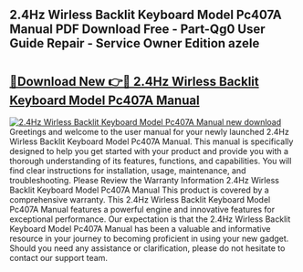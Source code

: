 ## 2.4Hz Wirless Backlit Keyboard Model Pc407A Manual PDF Download Free - Part-Qg0 User Guide Repair - Service Owner Edition azeIe

# <h2><a href="http://bc39047.oget.top/?id=2.4Hz+Wirless+Backlit+Keyboard+Model+Pc407A+Manual">🔗Download New 👉🔴 2.4Hz Wirless Backlit Keyboard Model Pc407A Manual</a></h2>

[![2.4Hz Wirless Backlit Keyboard Model Pc407A Manual new download](https://i.imgur.com/5g1atiW.png)](http://bc39047.oget.top/?id=2.4Hz+Wirless+Backlit+Keyboard+Model+Pc407A+Manual)
Greetings and welcome to the user manual for your newly launched 2.4Hz Wirless Backlit Keyboard Model Pc407A Manual. This manual is specifically designed to help you get started with your product and provide you with a thorough understanding of its features, functions, and capabilities. You will find clear instructions for installation, usage, maintenance, and troubleshooting. Please Review the Warranty Information 2.4Hz Wirless Backlit Keyboard Model Pc407A Manual This product is covered by a comprehensive warranty. This 2.4Hz Wirless Backlit Keyboard Model Pc407A Manual features a powerful engine and innovative features for exceptional performance. Our expectation is that the 2.4Hz Wirless Backlit Keyboard Model Pc407A Manual has been a valuable and informative resource in your journey to becoming proficient in using your new gadget. Should you need any assistance or clarification, please do not hesitate to contact our support team.
